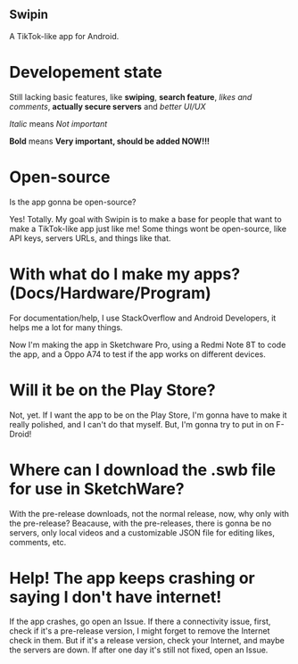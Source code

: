 ## Swipin
A TikTok-like app for Android.

# Developement state
Still lacking basic features, like **swiping**, **search feature**, *likes and comments*, **actually secure servers** and *better UI/UX*

*Italic* means *Not important*

**Bold** means **Very important, should be added NOW!!!**

# Open-source

Is the app gonna be open-source?

Yes! Totally. My goal with Swipin is to make a base for people that want to make a TikTok-like app just like me!
Some things wont be open-source, like API keys, servers URLs, and things like that.

# With what do I make my apps? (Docs/Hardware/Program)

For documentation/help, I use StackOverflow and Android Developers, it helps me a lot for many things.

Now I'm making the app in Sketchware Pro, using a Redmi Note 8T to code the app, and a Oppo A74 to test if the app works on different devices.

# Will it be on the Play Store?

Not, yet. If I want the app to be on the Play Store, I'm gonna have to make it really polished, and I can't do that myself. But, I'm gonna try to put in on F-Droid!

# Where can I download the .swb file for use in SketchWare?

With the pre-release downloads, not the normal release, now, why only with the pre-release?
Beacause, with the pre-releases, there is gonna be no servers, only local videos and a customizable JSON file for editing likes, comments, etc.

# Help! The app keeps crashing or saying I don't have internet!

If the app crashes, go open an Issue.
If there a connectivity issue, first, check if it's a pre-release version, I might forget to remove the Internet check in them. But if it's a release version, check your Internet, and maybe the servers are down. If after one day it's still not fixed, open an Issue.
